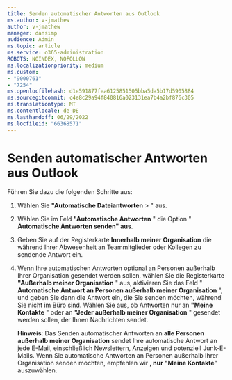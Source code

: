 ```yaml
---
title: Senden automatischer Antworten aus Outlook
ms.author: v-jmathew
author: v-jmathew
manager: dansimp
audience: Admin
ms.topic: article
ms.service: o365-administration
ROBOTS: NOINDEX, NOFOLLOW
ms.localizationpriority: medium
ms.custom:
- "9000761"
- "7254"
ms.openlocfilehash: d1e591877fea6125851505bba5da5b17d5905884
ms.sourcegitcommit: c4e8c29a94f840816a023131ea7b4a2bf876c305
ms.translationtype: MT
ms.contentlocale: de-DE
ms.lasthandoff: 06/29/2022
ms.locfileid: "66368571"
---
```

# <a name="send-automatic-replies-from-outlook"></a>Senden automatischer Antworten aus Outlook

Führen Sie dazu die folgenden Schritte aus:

1. Wählen Sie **"Automatische Dateiantworten** > " aus.
2. Wählen Sie im Feld **"Automatische Antworten** " die Option " **Automatische Antworten senden" aus**.
3. Geben Sie auf der Registerkarte **Innerhalb meiner Organisation** die während Ihrer Abwesenheit an Teammitglieder oder Kollegen zu sendende Antwort ein.
4. Wenn Ihre automatischen Antworten optional an Personen außerhalb Ihrer Organisation gesendet werden sollen, wählen Sie die Registerkarte **"Außerhalb meiner Organisation** " aus, aktivieren Sie das Feld " **Automatische Antwort an Personen außerhalb meiner Organisation** ", und geben Sie dann die Antwort ein, die Sie senden möchten, während Sie nicht im Büro sind. Wählen Sie aus, ob Antworten nur an **"Meine Kontakte** " oder an **"Jeder außerhalb meiner Organisation** " gesendet werden sollen, der Ihnen Nachrichten sendet.

    **Hinweis**: Das Senden automatischer Antworten an **alle Personen außerhalb meiner Organisation** sendet Ihre automatische Antwort an jede E-Mail, einschließlich Newslettern, Anzeigen und potenziell Junk-E-Mails. Wenn Sie automatische Antworten an Personen außerhalb Ihrer Organisation senden möchten, empfehlen wir **, nur "Meine Kontakte**" auszuwählen.
